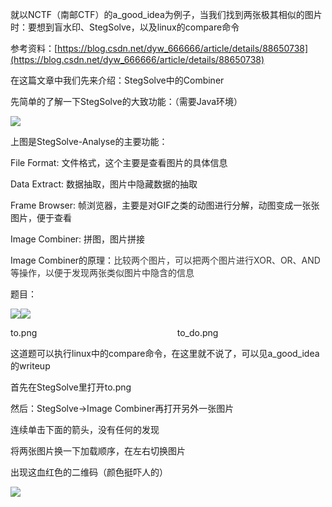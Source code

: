就以NCTF（南邮CTF）的a_good_idea为例子，当我们找到两张极其相似的图片时：要想到盲水印、StegSolve，以及linux的compare命令



参考资料：[https://blog.csdn.net/dyw_666666/article/details/88650738](https://blog.csdn.net/dyw_666666/article/details/88650738)

在这篇文章中我们先来介绍：StegSolve中的Combiner

先简单的了解一下StegSolve的大致功能：（需要Java环境）

![](https://cdn.nlark.com/yuque/0/2019/png/574026/1574735317174-bc736a9a-e983-47a9-986a-5f1c8c3bcc75.png)

上图是StegSolve-Analyse的主要功能：

File Format: 文件格式，这个主要是查看图片的具体信息

Data Extract: 数据抽取，图片中隐藏数据的抽取

Frame Browser: 帧浏览器，主要是对GIF之类的动图进行分解，动图变成一张张图片，便于查看

Image Combiner: 拼图，图片拼接



Image Combiner的原理：<font style="color:#333333;">比较两个图片，可以把两个图片进行XOR、OR、AND等操作，以便于发现两张类似图片中隐含的信息</font>

题目：

![](https://cdn.nlark.com/yuque/0/2019/png/574026/1574735481155-1dc4b922-9dab-43e3-9fb2-e547185c00ef.png)![](https://cdn.nlark.com/yuque/0/2019/png/574026/1574735482200-01ded5b2-34b5-43b9-8ac5-4f05251a5841.png)

to.png                                                         to_do.png



这道题可以执行linux中的compare命令，在这里就不说了，可以见a_good_idea的writeup



首先在StegSolve里打开to.png

然后：StegSolve->Image Combiner再打开另外一张图片

连续单击下面的箭头，没有任何的发现



将两张图片换一下加载顺序，在左右切换图片

出现这血红色的二维码（颜色挺吓人的）

![](https://cdn.nlark.com/yuque/0/2019/png/574026/1574735848804-22c34616-d66a-499a-a903-a4945b4840e4.png)

